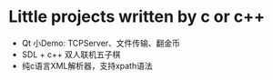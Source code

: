 # Little projects written by c or c++

- Qt 小Demo: TCPServer、文件传输、翻金币
- SDL + c++ 双人联机五子棋
- 纯c语言XML解析器，支持xpath语法
